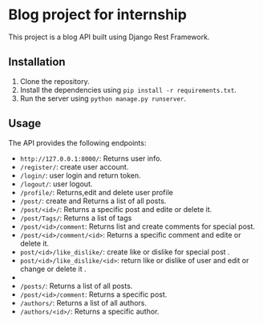 # Blog project for internship
This project is a blog API built using Django Rest Framework.

## Installation

1. Clone the repository.
2. Install the dependencies using `pip install -r requirements.txt`.
3. Run the server using `python manage.py runserver`.

## Usage

The API provides the following endpoints:

- `http://127.0.0.1:8000/`: Returns  user info.
- `/register/`: create user account. 
- `/login/`: user login and return token.
- `/logout/`: user logout.
- `/profile/`: Returns,edit and delete user profile
- `/post/`: create and Returns a list of all posts.
- `/post/<id>/`: Returns a specific post and edite or delete it.
- `/post/Tags/`: Returns a list of tags
- `/post/<id>/comment`: Returns list and create comments for special post.
- `/post/<id>/comment/<id>`: Returns a specific comment and edite or delete it.
- `post/<id>/like_dislike/`: create like or dislike for special post .
 - `post/<id>/like_dislike/<id>`: return like or dislike of user and edit or change or delete it  .
 - 
- `/posts/`: Returns a list of all posts.
- `/post/<id>/comment`: Returns a specific post.
- `/authors/`: Returns a list of all authors.
- `/authors/<id>/`: Returns a specific author.
